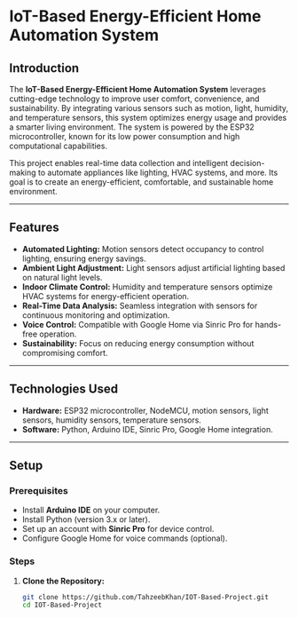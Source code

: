 # IoT-Based Energy-Efficient Home Automation System  

## Introduction  
The **IoT-Based Energy-Efficient Home Automation System** leverages cutting-edge technology to improve user comfort, convenience, and sustainability. By integrating various sensors such as motion, light, humidity, and temperature sensors, this system optimizes energy usage and provides a smarter living environment. The system is powered by the ESP32 microcontroller, known for its low power consumption and high computational capabilities.  

This project enables real-time data collection and intelligent decision-making to automate appliances like lighting, HVAC systems, and more. Its goal is to create an energy-efficient, comfortable, and sustainable home environment.

---

## Features  
- **Automated Lighting:** Motion sensors detect occupancy to control lighting, ensuring energy savings.  
- **Ambient Light Adjustment:** Light sensors adjust artificial lighting based on natural light levels.  
- **Indoor Climate Control:** Humidity and temperature sensors optimize HVAC systems for energy-efficient operation.  
- **Real-Time Data Analysis:** Seamless integration with sensors for continuous monitoring and optimization.  
- **Voice Control:** Compatible with Google Home via Sinric Pro for hands-free operation.  
- **Sustainability:** Focus on reducing energy consumption without compromising comfort.  

---

## Technologies Used  
- **Hardware:** ESP32 microcontroller, NodeMCU, motion sensors, light sensors, humidity sensors, temperature sensors.  
- **Software:** Python, Arduino IDE, Sinric Pro, Google Home integration.  

---

## Setup  
### Prerequisites  
- Install **Arduino IDE** on your computer.  
- Install Python (version 3.x or later).  
- Set up an account with **Sinric Pro** for device control.  
- Configure Google Home for voice commands (optional).  

### Steps  
1. **Clone the Repository:**  
   ```bash
   git clone https://github.com/TahzeebKhan/IOT-Based-Project.git
   cd IOT-Based-Project
